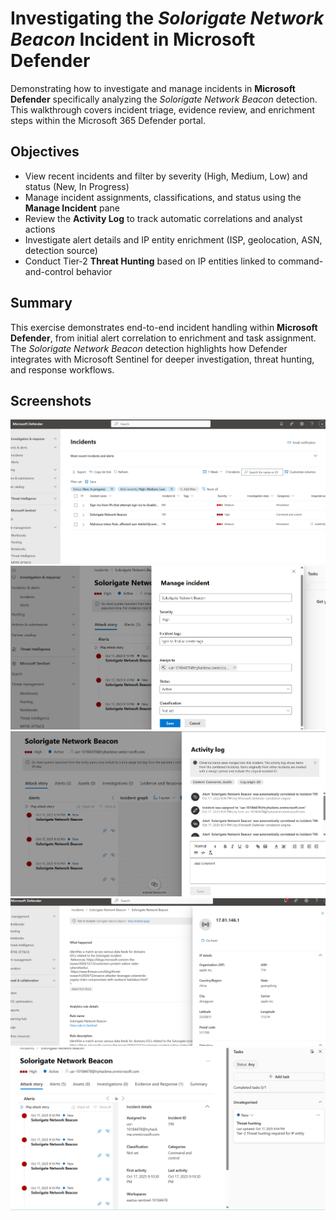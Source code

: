 # Investigating the *Solorigate Network Beacon* Incident in Microsoft Defender

Demonstrating how to investigate and manage incidents in **Microsoft Defender** specifically analyzing the *Solorigate Network Beacon* detection.  
This walkthrough covers incident triage, evidence review, and enrichment steps within the Microsoft 365 Defender portal.

## Objectives
- View recent incidents and filter by severity (High, Medium, Low) and status (New, In Progress)  
- Manage incident assignments, classifications, and status using the **Manage Incident** pane  
- Review the **Activity Log** to track automatic correlations and analyst actions  
- Investigate alert details and IP entity enrichment (ISP, geolocation, ASN, detection source)  
- Conduct Tier-2 **Threat Hunting** based on IP entities linked to command-and-control behavior

## Summary
This exercise demonstrates end-to-end incident handling within **Microsoft Defender**, from initial alert correlation to enrichment and task assignment.  
The *Solorigate Network Beacon* detection highlights how Defender integrates with Microsoft Sentinel for deeper investigation, threat hunting, and response workflows.

## Screenshots
![incident-1](./incident-1.png)
![incident-2](./incident-2.png)
![incident-3](./incident-3.png)
![incident-4](./incident-4.png)
![incident-5](./incident-5.png)





